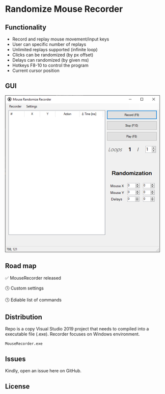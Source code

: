 # Randomize Mouse Recorder

## Functionality
- Record and replay mouse movement/input keys
- User can specific number of replays
- Unlimited replays supported (infinite loop)
- Clicks can be randomized (by px offset)
- Delays can randomized (by given ms)
- Hotkeys F8-10 to control the program
- Current cursor position 

## GUI
![MouseRecorder's layout](./layout.png "MouseRecorder's layout")

## Road map
✅ MouseRecorder released

🕓 Custom settings

🕓 Ediable list of commands

## Distribution
Repo is a copy Visual Studio 2019 project that needs to compiled into a executable file (.exe). Recorder focuses on Windows environment.

```
MouseRecorder.exe
```

## Issues
Kindly, open an issue here on GitHub.


## License